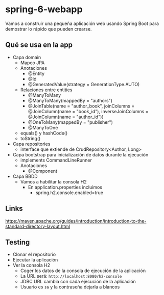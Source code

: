 # spring-6-webapp

Vamos a construir una pequeña aplicación web usando Spring Boot para demostrar lo rápido que pueden crearse.

## Qué se usa en la app

- Capa domain
  - Mapeo JPA
  - Anotaciones
    - @Entity
    - @Id
    - @GeneratedValue(strategy = GenerationType.AUTO)
  - Relaciones entre entities
    - @ManyToMany
    - @ManyToMany(mappedBy = "authors")
    - @JoinTable(name = "author_book", joinColumns = @JoinColumn(name = "book_id"), inverseJoinColumns = @JoinColumn(name = "author_id"))
    - @OneToMany(mappedBy = "publisher")
    - @ManyToOne
  - equals() y hashCode()
  - toString()
- Capa repositories
  - interface que extiende de CrudRepository<Author, Long>
- Capa bootstrap para inicialización de datos durante la ejecución
  - implements CommandLineRunner
  - Anotaciones
    - @Component
- Capa BBDD
  - Vamos a habilitar la consola H2
    - En application.properties incluimos
      - spring.h2.console.enabled=true

## Links

https://maven.apache.org/guides/introduction/introduction-to-the-standard-directory-layout.html

## Testing

- Clonar el repositorio
- Ejecutar la aplicación
- Ver la consola H2
  - Coger los datos de la consola de ejecución de la aplicación
  - La URL será: `http://localhost:8080/h2-console`
  - JDBC URL cambia con cada ejecución de la aplicación
  - Usuario es `sa` y la contraseña dejarla a blancos
